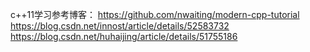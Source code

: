c++11学习参考博客：
https://github.com/nwaiting/modern-cpp-tutorial
https://blog.csdn.net/innost/article/details/52583732
https://blog.csdn.net/huhaijing/article/details/51755186